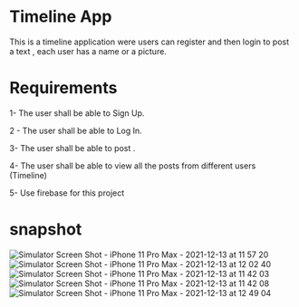 
# Timeline App 
This is a timeline application were users can register and then login to post a text , each user has a name or a picture.

# Requirements 
1- The user shall be able to Sign Up.

2 - The user shall be able to Log In.

3- The user shall be able to post .

4- The user shall be able to view all the posts from different users (Timeline)

5- Use firebase for this project 


# snapshot 

![Simulator Screen Shot - iPhone 11 Pro Max - 2021-12-13 at 11 57 20](https://user-images.githubusercontent.com/92252933/145784203-23c72445-894e-43de-a0fa-daa1d37da19b.png)
![Simulator Screen Shot - iPhone 11 Pro Max - 2021-12-13 at 12 02 40](https://user-images.githubusercontent.com/92252933/145784211-ececebd1-0831-46b1-ba86-06de2448acb2.png)
![Simulator Screen Shot - iPhone 11 Pro Max - 2021-12-13 at 11 42 03](https://user-images.githubusercontent.com/92252933/145784214-366d641c-53a6-46fb-917f-5745589d6173.png)
![Simulator Screen Shot - iPhone 11 Pro Max - 2021-12-13 at 11 42 08](https://user-images.githubusercontent.com/92252933/145784226-2d244749-b219-4a7a-aac5-7a6172431bb2.png)
![Simulator Screen Shot - iPhone 11 Pro Max - 2021-12-13 at 12 49 04](https://user-images.githubusercontent.com/92252933/145789650-5d3e12d7-e71a-4507-9df6-daa74daf4f1d.png)
